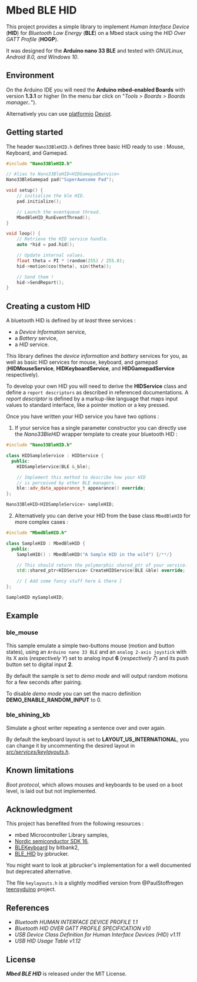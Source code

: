 # Mbed BLE HID

This project provides a simple library to implement *Human Interface Device* (**HID**) for *Bluetooth Low Energy* (**BLE**) on a Mbed stack using the *HID Over GATT Profile* (**HOGP**). 

It was designed for the **Arduino nano 33 BLE** and tested with _GNU/Linux, Android 8.0, and Windows 10_.

## Environment

On the Arduino IDE you will need the **Arduino mbed-enabled Boards** with version **1.3.1** or higher (In the menu bar click on "_Tools > Boards > Boards manager.._").

Alternatively you can use [platformio](https://github.com/platformio) [Deviot](https://github.com/platformio/Deviot).


## Getting started

The header `Nano33BleHID.h` defines three basic HID ready to use : Mouse, Keyboard, and Gamepad.

```cpp
#include "Nano33BleHID.h"

// Alias to Nano33BleHID<HIDGamepadService>
Nano33BleGamepad pad("SuperAwesome Pad");

void setup() {
    // initialize the ble HID.
    pad.initialize();

    // Launch the eventqueue thread.
    MbedBleHID_RunEventThread();
}

void loop() {
    // Retrieve the HID service handle.
    auto *hid = pad.hid();

    // Update internal values.
    float theta = PI * (random(255) / 255.0);
    hid->motion(cos(theta), sin(theta));

    // Send them !
    hid->SendReport();
}
```

## Creating a custom HID

A bluetooth HID is defined by *at least* three services :
 * a *Device Information* service,
 * a *Battery* service,
 * a *HID* service.

This library defines the *device information* and *battery* services for you, as well as basic HID services for mouse, keyboard, and gamepad (**HIDMouseService**, **HIDKeyboardService**, and **HIDGamepadService** respectively).

To develop your own HID you will need to derive the **HIDService** class and define a `report descriptors` as described in referenced documentations. A _report descriptor_ is defined by a markup-like language that maps input values to standard interface, like a pointer motion or a key pressed.

Once you have written your HID service you have two options :

1) If your service has a single parameter constructor you can directly use the *Nano33BleHID<T>* wrapper template to create your bluetooth HID :
```cpp
#include "Nano33BleHID.h"

class HIDSampleService : HIDService {
  public:
    HIDSampleService(BLE &_ble);

    // Implement this method to describe how your HID 
    // is perceived by other BLE managers.
    ble::adv_data_appearance_t appearance() override; 
};

Nano33BleHID<HIDSampleService> sampleHID;
```

2) Alternatively you can derive your HID from the base class `MbedBleHID` for more complex cases :
```cpp
#include "MbedBleHID.h"

class SampleHID : MbedBleHID {
  public:
    SampleHID() : MbedBleHID("A Sample HID in the wild") {/**/}

    // This should return the polymorphic shared_ptr of your service.
    std::shared_ptr<HIDService> CreateHIDService(BLE &ble) override;

    // [ Add some fancy stuff here & there ]
};

SampleHID mySampleHID;
```


## Example

### ble_mouse

This sample emulate a simple two-buttons mouse (motion and button states), using an `Arduino nano 33 BLE` and an `analog 2-axis joystick` with its X axis (*respectively Y*) set to analog input **6** (*respectively 7*) and its push button set to digital input **2**.

By default the sample is set to *demo mode* and will output random motions for a few seconds after pairing.

To disable *demo mode* you can set the macro definition **DEMO_ENABLE_RANDOM_INPUT** to 0.

### ble_shining_kb

Simulate a ghost writer repeating a sentence over and over again.

By default the keyboard layout is set to **LAYOUT_US_INTERNATIONAL**, you can change it by uncommenting the desired layout in [*src/services/keylayouts.h*](https://github.com/tcoppex/mbed-ble-hid/blob/master/src/services/keylayouts.h).

## Known limitations

*Boot protocol*, which allows mouses and keyboards to be used on a boot level, is laid out but not implemented.

## Acknowledgment

This project has benefited from the following resources :

* mbed Microcontroller Library samples,
* [Nordic semiconductor SDK 16](http://developer.nordicsemi.com/nRF5_SDK/nRF5_SDK_v16.x.x/),
* [BLEKeyboard](https://github.com/bitbank2/BLE_Keyboard) by bitbank2,
* [BLE_HID](https://github.com/jpbrucker/BLE_HID) by jpbrucker.

You might want to look at jpbrucker's implementation for a well documented but deprecated alternative.

The file `keylayouts.h` is a slightly modified version from @PaulStoffregen [teensyduino](https://github.com/PaulStoffregen/cores/blob/master/teensy/keylayouts.h) project.

## References

* *Bluetooth HUMAN INTERFACE DEVICE PROFILE 1.1*
* *Bluetooth HID OVER GATT PROFILE SPECIFICATION v10*
* *USB Device Class Definition for Human Interface Devices (HID) v1.11* 
* *USB HID Usage Table v1.12*

## License

_**Mbed BLE HID**_ is released under the MIT License.
